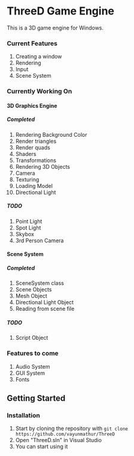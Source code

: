 # ThreeD Game Engine
This is a 3D game engine for Windows.
### Current Features
1. Creating a window
2. Rendering
3. Input 
4. Scene System

### Currently Working On
#### 3D Graphics Engine
##### Completed
1. Rendering Background Color
2. Render triangles
3. Render quads
4. Shaders
5. Transformations
6. Rendering 3D Objects
7. Camera
8. Texturing
9. Loading Model
10. Directional Light
##### TODO
1. Point Light
2. Spot Light
3. Skybox
4. 3rd Person Camera
#### Scene System
##### Completed
1. SceneSystem class
2. Scene Objects
3. Mesh Object
4. Directional Light Object
5. Reading from scene file
##### TODO
1. Script Object


### Features to come

1. Audio System
2. GUI System
3. Fonts

## Getting Started
### Installation
1. Start by cloning the repository with `git clone https://github.com/vayunmathur/ThreeD`
2. Open "ThreeD.sln" in Visual Studio
3. You can start using it

